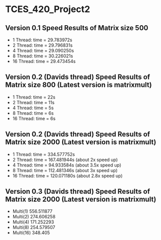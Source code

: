 # TCES_420_Project2

## Version 0.1 Speed Results of Matrix size 500
* 1 Thread: time = 29.783972s
* 2 Thread: time = 29.796831s
* 4 Thread: time = 29.090250s
* 8 Thread: time = 30.226021s
* 16 Thread: time = 29.473454s

## Version 0.2 (Davids thread) Speed Results of Matrix size 800 (Latest version is matrixmult)
* 1 Thread: time = 22s
* 2 Thread: time = 11s
* 4 Thread: time = 5s
* 8 Thread: time = 6s
* 16 Thread: time = 6s

## Version 0.2 (Davids thread) Speed Results of Matrix size 2000 (Latest version is matrixmult)
* 1 Thread: time = 334.577752s
* 2 Thread: time = 167.481944s (about 2x speed up)
* 4 Thread: time = 94.933584s  (about 3.5x speed up)
* 8 Thread: time = 112.481346s (about 3x speed up)
* 16 Thread: time = 120.071180s (about 2.8x speed up)

## Version 0.3 (Davids thread) Speed Results of Matrix size 2000 (Latest version is matrixmult)

* Multi(1) 556.511877
* Multi(2) 274.606258
* Multi(4) 171.252293
* Multi(8) 254.579507
* Multi(16) 348.405



